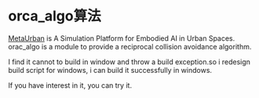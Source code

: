 # orca_algo算法

[MetaUrban](https://github.com/metadriverse/metaurban) is A Simulation Platform for Embodied AI in Urban Spaces. orac_algo is a module to provide a reciprocal collision avoidance algorithm.

I find it cannot to build in window and throw a build exception.so i redesign build script for windows, i can build it successfully in windows.

If you have interest in it, you can try it.
